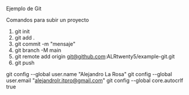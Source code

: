Ejemplo de Git

Comandos para subir un proyecto

1. git init
2. git add .
3. git commit -m "mensaje"
4. git branch -M main
5. git remote add origin git@github.com:ALRtwenty5/example-git.git
6. git push

git config --global user.name "Alejandro La Rosa"
git config --global user.email "alejandrolr.itpro@gmail.com"
git config --global core.autocrlf true